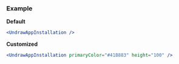 ### Example

**Default**
```jsx
<UndrawAppInstallation />
```

**Customized**
```jsx
<UndrawAppInstallation primaryColor="#41B883" height="100" />
```
